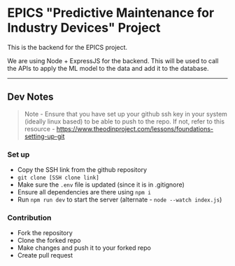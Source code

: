# EPICS "Predictive Maintenance for Industry Devices" Project

This is the backend for the EPICS project.

We are using Node + ExpressJS for the backend. This will be used to call the APIs to apply the ML model to the data and add it to the database.

---
## Dev Notes

> Note - Ensure that you have set up your github ssh key in your system (ideally linux based) to be able to push to the repo. If not, refer to this resource - https://www.theodinproject.com/lessons/foundations-setting-up-git

### Set up
- Copy the SSH link from the github repository
- `git clone [SSH clone link]`
- Make sure the `.env` file is updated (since it is in .gitignore)
- Ensure all dependencies are there using `npm i`
- Run `npm run dev` to start the server (alternate - `node --watch index.js`)

### Contribution
- Fork the repository
- Clone the forked repo
- Make changes and push it to your forked repo
- Create pull request

